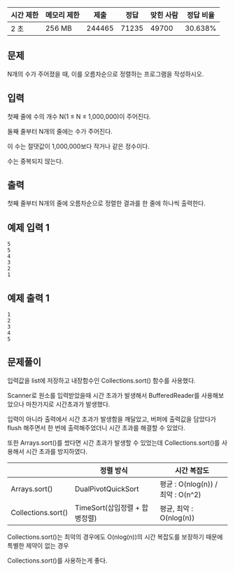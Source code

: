 | 시간 제한 | 메모리 제한 | 제출 | 정답 | 맞힌 사람 | 정답 비율 |
| --- | --- | --- | --- | --- | --- |
| 2 초 | 256 MB | 244465 | 71235 | 49700 | 30.638% |

## 문제

N개의 수가 주어졌을 때, 이를 오름차순으로 정렬하는 프로그램을 작성하시오.

## 입력

첫째 줄에 수의 개수 N(1 ≤ N ≤ 1,000,000)이 주어진다. 

둘째 줄부터 N개의 줄에는 수가 주어진다. 

이 수는 절댓값이 1,000,000보다 작거나 같은 정수이다. 

수는 중복되지 않는다.

## 출력

첫째 줄부터 N개의 줄에 오름차순으로 정렬한 결과를 한 줄에 하나씩 출력한다.

## 예제 입력 1

```
5
5
4
3
2
1
```

## 예제 출력 1

```
1
2
3
4
5
```

## 문제풀이

입력값을 list에 저장하고 내장함수인 Collections.sort() 함수를 사용했다.

Scanner로 원소를 입력받았을때 시간 초과가 발생해서 BufferedReader를 사용해보았으나 마찬가지로 시간초과가 발생했다.

입력이 아니라 출력에서 시간 초과가 발생함을 깨달았고, 버퍼에 출력값을 담았다가 flush 해주면서 한 번에 출력해주었더니 시간 초과를 해결할 수 있었다. 


또한 Arrays.sort()를 썼다면 시간 초과가 발생할 수 있었는데 Collections.sort()를 사용해서 시간 초과를 방지하였다. 

|  | 정렬 방식 | 시간 복잡도 |
| --- | --- | --- |
| Arrays.sort() | DualPivotQuickSort | 평균 : O(nlog(n)) / 최악 : O(n^2) |
| Collections.sort() | TimeSort(삽입정렬 + 합병정렬) | 평균, 최악 : O(nlog(n)) |

Collections.sort()는 최악의 경우에도 O(nlog(n))의 시간 복잡도를 보장하기 때문에 특별한 제약이 없는 경우

Collections.sort()를 사용하는게 좋다.